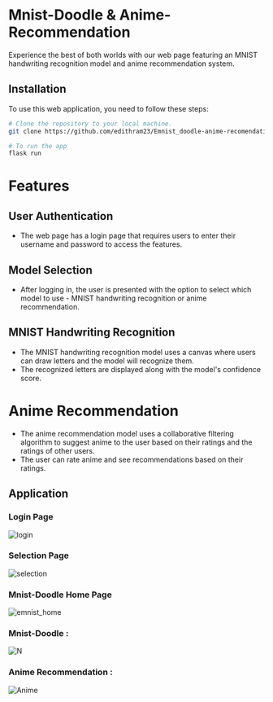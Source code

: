 # Mnist-Doodle & Anime-Recommendation

Experience the best of both worlds with our web page featuring an MNIST handwriting recognition model and anime recommendation system. 
## Installation

To use this web application, you need to follow these steps:

```bash
# Clone the repository to your local machine.
git clone https://github.com/edithram23/Emnist_doodle-anime-recomendation_system.git

# To run the app
flask run
```

# Features

## User Authentication
* The web page has a login page that requires users to enter their username and password to access the features.
## Model Selection
* After logging in, the user is presented with the option to select which model to use - MNIST handwriting recognition or anime recommendation.
## MNIST Handwriting Recognition
* The MNIST handwriting recognition model uses a canvas where users can draw letters and the model will recognize them.
* The recognized letters are displayed along with the model's confidence score.
# Anime Recommendation
* The anime recommendation model uses a collaborative filtering algorithm to suggest anime to the user based on their ratings and the ratings of other users.
* The user can rate anime and see recommendations based on their ratings.

## Application

### Login Page 

![login](https://user-images.githubusercontent.com/106003437/229405492-31e7adfa-c1a6-40a2-a752-5086711974f2.jpeg)

### Selection Page

![selection](https://user-images.githubusercontent.com/106003437/229406577-1ddd9c47-c1a0-4217-8ce7-1ea2833f3a3f.jpeg)


### Mnist-Doodle Home Page

![emnist_home](https://user-images.githubusercontent.com/106003437/229406696-8c664482-b301-4fba-ae8a-6f296caed1f7.jpeg)

### Mnist-Doodle : 

![N](https://user-images.githubusercontent.com/106003437/229407475-c3809c26-19fe-4763-b1c9-7a012f30fa08.jpeg)


### Anime Recommendation : 

![Anime](https://user-images.githubusercontent.com/106003437/229406072-8f47b774-39c2-4ad0-9f1e-5f7b450ee6a3.jpeg)
